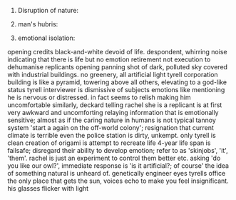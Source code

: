 <!-- SPDX-License-Identifier: zlib-acknowledgement -->

1. Disruption of nature:

2. man's hubris:

3. emotional isolation:


opening credits black-and-white devoid of life. despondent, whirring noise indicating that there is life but no emotion
retirement not execution to dehumanise replicants
opening panning shot of dark, polluted sky covered with industrial buildings. no greenery, all artificial light
tyrell corporation building is like a pyramid, towering above all others, elevating to a god-like status 
tyrell interviewer is dismissive of subjects emotions like mentioning he is nervous or distressed. in fact seems to relish making him uncomfortable
similarly, deckard telling rachel she is a replicant is at first very awkward and uncomforting relaying information that is emotionally sensitive; almost as if the caring nature in humans is not typical
tannoy system 'start a again on the off-world colony'; resignation that current climate is terrible
even the police station is dirty, unkempt. only tyrell is clean
creation of origami is attempt to recreate life
4-year life span is failsafe; disregard their ability to develop emotion; refer to as 'skinjobs', 'it', 'them'. rachel is just an experiment to control them better etc.
asking 'do you like our owl?', immediate response is 'is it artificial?; of course' the idea of something natural is unheard of. genetically engineer eyes
tyrells office the only place that gets the sun, voices echo to make you feel insignificant. his glasses flicker with light

